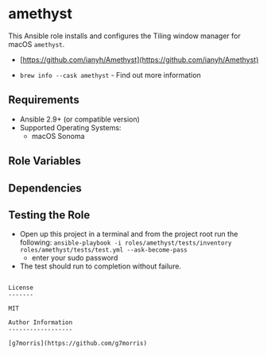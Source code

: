 amethyst
=========

This Ansible role installs and configures the Tiling window manager for macOS `amethyst`.

* [https://github.com/ianyh/Amethyst](https://github.com/ianyh/Amethyst)

* `brew info --cask amethyst` - Find out more information

Requirements
------------

- Ansible 2.9+ (or compatible version)
- Supported Operating Systems:
  - macOS Sonoma

Role Variables
--------------

Dependencies
------------

Testing the Role
----------------

* Open up this project in a terminal and from the project root run the following: `ansible-playbook -i roles/amethyst/tests/inventory roles/amethyst/tests/test.yml --ask-become-pass`
  * enter your sudo password
* The test should run to completion without failure.
```

License
-------

MIT

Author Information
------------------

[g7morris](https://github.com/g7morris)
